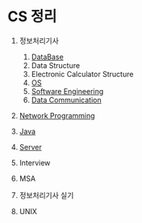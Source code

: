 # CS 정리

1. 정보처리기사

   1. [DataBase](https://github.com/bghgu/CS/tree/master/DataBase)
   2. Data Structure
   3. Electronic Calculator Structure
   4. [OS](https://github.com/bghgu/CS/tree/master/OS)
   5. [Software Engineering](https://github.com/bghgu/CS/tree/master/Software%20Engineering)
   6. [Data Communication](https://github.com/bghgu/CS/tree/master/Data%20Communication)
2. [Network Programming](https://github.com/bghgu/CS/tree/master/Network%20Programming)
3. [Java](https://github.com/bghgu/CS/tree/master/Java)
4. [Server](https://github.com/bghgu/CS/tree/master/Server)
5. Interview
6. MSA
7. 정보처리기사 실기
8. UNIX
